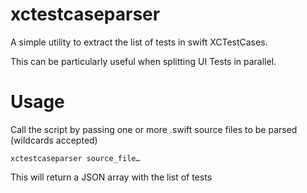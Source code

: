 # xctestcaseparser
A simple utility to extract the list of tests in swift XCTestCases.

This can be particularly useful when splitting UI Tests in parallel.

# Usage

Call the script by passing one or more .swift source files to be parsed (wildcards accepted)

`xctestcaseparser source_file…` 

This will return a JSON array with the list of tests